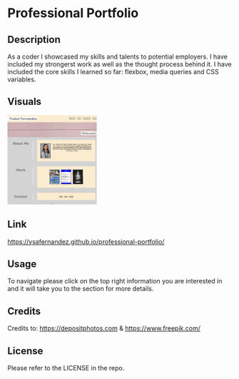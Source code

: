# Professional Portfolio

## Description
As a coder I showcased my skills and talents to potential employers.  I have included my strongerst work as well as the thought process behind it.  I have included the core skills I learned so far: flexbox, media queries and CSS variables. 

## Visuals
<img src="./assets/css/images/website.png" width="200" height="200">

## Link

https://ysafernandez.github.io/professional-portfolio/


## Usage
To navigate please click on the top right information you are interested in and it will take you to the section for more details. 

## Credits
Credits to: https://depositphotos.com & https://www.freepik.com/ 


## License
Please refer to the LICENSE in the repo.